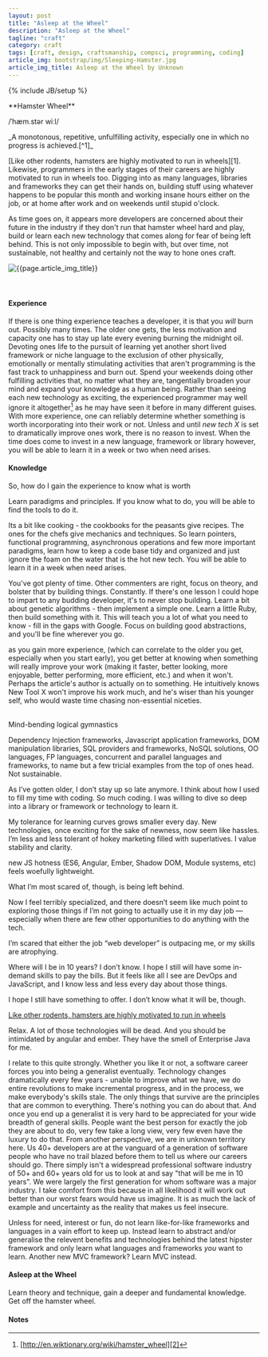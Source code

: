 ```yaml
---
layout: post
title: "Asleep at the Wheel"
description: "Asleep at the Wheel"
tagline: "craft"
category: craft
tags: [craft, design, craftsmanship, compsci, programming, coding]
article_img: bootstrap/img/Sleeping-Hamster.jpg
article_img_title: Asleep at the Wheel by Unknown
---
```

{% include JB/setup %}
<div class="intro">
<div class="intro-txt">
<span markdown="span">
**Hamster Wheel**
</span>

/ˈhæm.stər wiːl/ 

<p>
<span markdown="span">_A monotonous, repetitive, unfulfilling activity, especially one in which no progress is achieved.[^1]_</span>
</p>

<p>
<span markdown="span">[Like other rodents, hamsters are highly motivated to run in wheels][1].</span> Likewise, programmers in the early stages of their careers are highly motivated to run in wheels too. Digging into as many languages, libraries and frameworks they can get their hands on, building stuff using whatever happens to be popular this month and working insane hours either on the job, or at home after work and on weekends until stupid o'clock. 
</p>

<p>
As time goes on, it appears more developers are concerned about their future in the industry if they don't run that hamster wheel hard and play, build or learn each new technology that comes along for fear of being left behind. This is not only impossible to begin with, but over time, not sustainable, not healthy and certainly not the way to hone ones craft.
</p>

</div>
<div class="intro-img-border">
<div class="intro-img-bevel">
<div class="intro-img">
<img class="article-image" title="{{page.article_img_title}}" src="{{ASSET_PATH}}/{{page.article_img}}"/>
</div>
</div>
</div>
</div>
<br/>
<br/>

#### Experience 
If there is one thing experience teaches a developer, it is that you _will_ burn out. Possibly many times. The older one gets, the less motivation and capacity one has to stay up late every evening burning the midnight oil. Devoting ones life to the pursuit of learning yet another short lived framework or niche language to the exclusion of other physically, emotionally or mentally stimulating activities that aren't programming is the fast track to unhappiness and burn out. Spend your weekends doing other fulfilling activities that, no matter what they are, tangentially broaden your mind and expand your knowledge as a human being. Rather than seeing each new technology as exciting, the experienced programmer may well ignore it altogether[^1] as he may have seen it before in many different guises. With more experience, one can reliably determine whether something is worth incorporating into their work or not. Unless and until _new tech X_ is set to dramatically improve ones work, there is no reason to invest. When the time does come to invest in a new language, framework or library however, you will be able to learn it in a week or two when need arises.

#### Knowledge
So, how do I gain the experience to know what is worth

Learn paradigms and principles. If you know what to do, you will be able to find the tools to do it.

Its a bit like cooking - the cookbooks for the peasants give recipes. The ones for the chefs give mechanics and techniques.
So learn pointers, functional programming, asynchronous operations and few more important paradigms, learn how to keep a code base tidy and organized and just ignore the foam on the water that is the hot new tech. You will be able to learn it in a week when need arises.



You've got plenty of time. Other commenters are right, focus on theory, and bolster that by building things. Constantly. If there's one lesson I could hope to impart to any budding developer, it's to never stop building. Learn a bit about genetic algorithms - then implement a simple one. Learn a little Ruby, then build something with it. This will teach you a lot of what you need to know - fill in the gaps with Google. Focus on building good abstractions, and you'll be fine wherever you go.










as you gain more experience, (which can correlate to the older you get, especially when you start early), you get better at knowing when something will really improve your work (making it faster, better looking, more enjoyable, better performing, more efficient, etc.) and when it won't. Perhaps the article's author is actually on to something. He intuitively knows New Tool X won't improve his work much, and he's wiser than his younger self, who would waste time chasing non-essential niceties.
<br/>
<br/>




Mind-bending logical gymnastics 
 
 
 
Dependency Injection frameworks, Javascript application frameworks, DOM manipulation libraries, SQL providers and frameworks, NoSQL solutions, OO languages, FP languages, concurrent and parallel languages and frameworks, to name but a few tricial examples from the top of ones head. Not sustainable. 
 
 



As I’ve gotten older, I don’t stay up so late anymore.
I think about how I used to fill my time with coding. So much coding. I was willing to dive so deep into a library or framework or technology to learn it.

My tolerance for learning curves grows smaller every day. New technologies, once exciting for the sake of newness, now seem like hassles. I’m less and less tolerant of hokey marketing filled with superlatives. I value stability and clarity.


new JS hotness (ES6, Angular, Ember, Shadow DOM, Module systems, etc) feels woefully lightweight. 

What I’m most scared of, though, is being left behind.


Now I feel terribly specialized, and there doesn’t seem like much point to exploring those things if I’m not going to actually use it in my day job — especially when there are few other opportunities to do anything with the tech.

I’m scared that either the job “web developer” is outpacing me, or my skills are atrophying.

Where will I be in 10 years? I don’t know. I hope I still will have some in-demand skills to pay the bills. But it feels like all I see are DevOps and JavaScript, and I know less and less every day about those things.

I hope I still have something to offer. I don’t know what it will be, though.
 
 
 
 
 
 
 
 
 
 
 
 
 
 
 
 
 
 
 
 
 
 
 
 
 
 
 
 
 
 

[Like other rodents, hamsters are highly motivated to run in wheels][1]


Relax. A lot of those technologies will be dead. And you should be intimidated by angular and ember. They have the smell of Enterprise Java for me.




I relate to this quite strongly. Whether you like it or not, a software career forces you into being a generalist eventually. Technology changes dramatically every few years - unable to improve what we have, we do entire revolutions to make incremental progress, and in the process, we make everybody's skills stale. The only things that survive are the principles that are common to everything. There's nothing you can do about that. And once you end up a generalist it is very hard to be appreciated for your wide breadth of general skills. People want the best person for exactly the job they are about to do, very few take a long view, very few even have the luxury to do that.
From another perspective, we are in unknown territory here. Us 40+ developers are at the vanguard of a generation of software people who have no trail blazed before them to tell us where our careers should go. There simply isn't a widespread professional software industry of 50+ and 60+ years old for us to look at and say "that will be me in 10 years". We were largely the first generation for whom software was a major industry. I take comfort from this because in all likelihood it will work out better than our worst fears would have us imagine. It is as much the lack of example and uncertainty as the reality that makes us feel insecure.





Unless for need, interest or fun, do not learn like-for-like frameworks and languages in a vain effort to keep up. Instead learn to abstract and/or generalise the relevent benefits and technologies behind the latest hipster framework and only learn what languages and frameworks _you_ want to learn. Another new MVC framework? Learn MVC instead.


#### Asleep at the Wheel
Learn theory and technique, gain a deeper and fundamental knowledge. Get off the hamster wheel.



[1]:http://en.wikipedia.org/wiki/Hamster_wheel
[2]:http://en.wiktionary.org/wiki/hamster_wheel


#### Notes
[^1]:[http://en.wiktionary.org/wiki/hamster_wheel][2]
